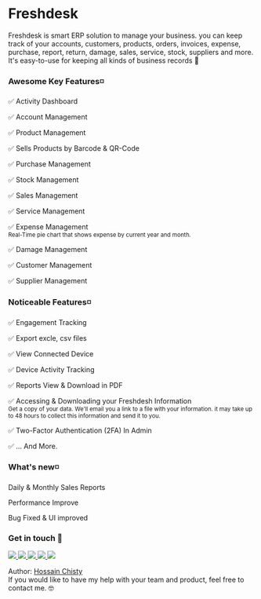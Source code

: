 # Freshdesk

Freshdesk is smart ERP solution to manage your business. you can keep track of your accounts, customers, products, orders, invoices, expense, purchase, report, return, damage, sales, service, stock, suppliers and more. It's easy-to-use for keeping all kinds of business records 🚀

### **Awesome Key Features◽**

✅ Activity Dashboard 

✅ Account Management

✅ Product Management

✅ Sells Products by Barcode & QR-Code

✅ Purchase Management

✅ Stock Management

✅ Sales Management

✅ Service Management

✅ Expense Management
<br>
<sub>Real-Time pie chart that shows expense by current year and month.</sub>

✅ Damage Management

✅ Customer Management

✅ Supplier Management

### **Noticeable Features◽**

✅ Engagement Tracking

✅ Export excle, csv files

✅ View Connected Device

✅ Device Activity Tracking

✅ Reports View & Download in PDF

✅ Accessing & Downloading your Freshdesh Information 
<br>
<sub>Get a copy of your data. We'll email you a link to a file with your information. it may take up to 48 hours to collect this information and send it to you.</sup>

✅ Two-Factor Authentication (2FA) In Admin

✅ ... And More.


### **What's new◽** 
Daily & Monthly Sales Reports

Performance Improve

Bug Fixed & UI improved

<!-- Get in touch - Start -->
### **Get in touch 👋**

<a class="header-badge" target="_blank" href="https://www.linkedin.com/in/hossainchisty/">
  <img src="https://img.shields.io/badge/style--5eba00.svg?label=LinkedIn&logo=linkedin&style=social">
</a>

<a class="header-badge" target="_blank" href="https://github.com/hossainchisty">
  <img src="https://img.shields.io/badge/style--5eba00.svg?label=Github&logo=Github&style=social">
</a>

<a class="header-badge" target="_blank" href="https://www.instagram.com/hossain.chisty/">
  <img src="https://img.shields.io/badge/style--5eba00.svg?label=Instagram&logo=Instagram&style=social">
</a>

<a class="header-badge" target="_blank" href="https://www.facebook.com/hossain.chisty11">
  <img src="https://img.shields.io/badge/style--5eba00.svg?label=Facebook&logo=Facebook&style=social">
</a>

<a class="header-badge" target="_blank" href="mailto:hossain.chisty11@gmail.com">
  <img src="https://img.shields.io/badge/style--5eba00.svg?label=Gmail&logo=Gmail&style=social">
</a>

Author:
<a href="https://www.linkedin.com/in/hossainchisty/" target="_blank">Hossain Chisty</a><br>
If you would like to have my help with your team and product, feel free to contact me. 🤓
<!-- Get in touch - End -->
